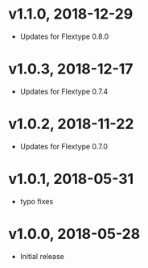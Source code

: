 # v1.1.0, 2018-12-29
* Updates for Flextype 0.8.0

# v1.0.3, 2018-12-17
* Updates for Flextype 0.7.4

# v1.0.2, 2018-11-22
* Updates for Flextype 0.7.0

# v1.0.1, 2018-05-31
* typo fixes

# v1.0.0, 2018-05-28
* Initial release
